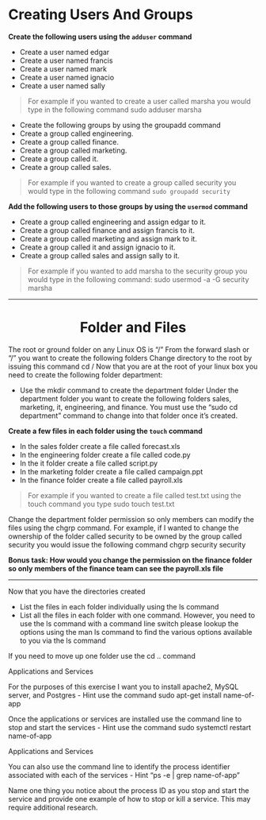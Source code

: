 # Creating Users And Groups

**Create the following users using the `adduser` command**

- Create a user named edgar
- Create a user named francis
- Create a user named mark
- Create a user named ignacio
- Create a user named sally

> For example if you wanted to create a user called marsha you would type in the following command sudo adduser marsha

- Create the following groups by using the groupadd command
- Create a group called engineering.
- Create a group called finance.
- Create a group called marketing.
- Create a group called it.
- Create a group called sales.

> For example if you wanted to create a group called security you would type in the following command
> `sudo groupadd security`

**Add the following users to those groups by using the `usermod` command**

- Create a group called engineering and assign edgar to it.
- Create a group called finance and assign francis to it.
- Create a group called marketing and assign mark to it.
- Create a group called it and assign ignacio to it.
- Create a group called sales and assign sally to it.

> For example if you wanted to add marsha to the security group you would type in the following command: sudo usermod -a -G security marsha

---

<h1 align="center">Folder and Files</h1>

The root or ground folder on any Linux OS is “/”
From the forward slash or “/” you want to create the following folders
Change directory to the root by issuing this command cd /
Now that you are at the root of your linux box you need to create the following folder department:

- Use the mkdir command to create the department folder Under the department folder you want to create the following folders sales, marketing, it, engineering, and finance. You must use the “sudo cd department” command to change into that folder once it’s created.

**Create a few files in each folder using the `touch` command**

- In the sales folder create a file called forecast.xls
- In the engineering folder create a file called code.py
- In the it folder create a file called script.py
- In the marketing folder create a file called campaign.ppt
- In the finance folder create a file called payroll.xls

> For example if you wanted to create a file called test.txt using the touch command you type sudo touch test.txt

Change the department folder permission so only members can modify the files using the chgrp command. For example, if I wanted to change the ownership of the folder called security to be owned by the group called security you would issue the following command chgrp security security

**Bonus task: How would you change the permission on the finance folder so only members of the finance team can see the payroll.xls file**

---

Now that you have the directories created

- List the files in each folder individually using the ls command
- List all the files in each folder with one command. However, you need to use the ls command with a command line switch please lookup the options using the man ls command to find the various options available to you via the ls command

If you need to move up one folder use the cd .. command

Applications and Services

For the purposes of this exercise I want you to install apache2, MySQL server, and Postgres - Hint use the command sudo apt-get install name-of-app

Once the applications or services are installed use the command line to stop and start the services - Hint use the command sudo systemctl restart name-of-app

Applications and Services

You can also use the command line to identify the process identifier associated with each of the services - Hint “ps -e | grep name-of-app”

Name one thing you notice about the process ID as you stop and start the service and provide one example of how to stop or kill a service. This may require additional research.
